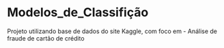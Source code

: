 # Modelos_de_Classifição
Projeto utilizando base de dados do site Kaggle, com foco em - Análise de fraude de cartão de crédito

